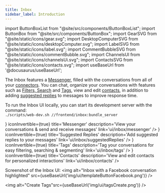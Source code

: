 ```yaml
---
title: Inbox
sidebar_label: Introduction
---
```


import ButtonBoxList from "@site/src/components/ButtonBoxList";
import ButtonBox from "@site/src/components/ButtonBox";
import GearSVG from "@site/static/icons/gear.svg";
import DesktopComputerSVG from "@site/static/icons/desktopComputer.svg";
import LabelSVG from "@site/static/icons/label.svg";
import CommentBubbleSVG from "@site/static/icons/commentBubble.svg";
import ChannelsUI from "@site/static/icons/channelsUi.svg";
import ContactsSVG from "@site/static/icons/contacts.svg";
import useBaseUrl from '@docusaurus/useBaseUrl';

The Inbox features a [Messenger](messenger), filled with the conversations from all of your [connectors](connectors/sources/introduction.md). You can chat, organize your conversations with features such as [Filters, Search](messenger#search-and-filter) and [Tags](tags), view and edit [contacts](contacts), in addition to adding [suggested replies](suggestedReplies) to messages to improve response time.

To run the Inbox UI locally, you can start its development server with the command:<br/>
`./scripts/web-dev.sh //frontend/inbox:bundle_server`

<ButtonBoxList>
    <ButtonBox
        icon={<DesktopComputerSVG />}
        iconInvertible={true}
        title='Messenger'
        description='View your conversations & send and receive messages'
        link='ui/inbox/messenger'
    />
        <ButtonBox
        icon={<CommentBubbleSVG />}
        iconInvertible={true}
        title='Suggested Replies'
        description='Add suggested replies to your messages'
        link='ui/inbox/suggestedReplies'
    />
    <ButtonBox
        icon={<LabelSVG />}
        iconInvertible={true}
        title='Tags'
        description='Tag your conversations for easy filtering, searching & segmenting'
        link='ui/inbox/tags'
    />    
    <ButtonBox
        icon={<ContactsSVG />}
        iconInvertible={true}
        title='Contacts'
        description='View and edit contacts for personalized interactions'
        link='ui/inbox/contacts'
    />
</ButtonBoxList>

<br />

Screenshot of the Inbox UI:
<img alt="Inbox with a Facebook conversation highlighted" src={useBaseUrl('img/ui/templateButtonFacebook.png')} />

<img alt="Create Tags"src={useBaseUrl('img/ui/tagsCreate.png')} />
